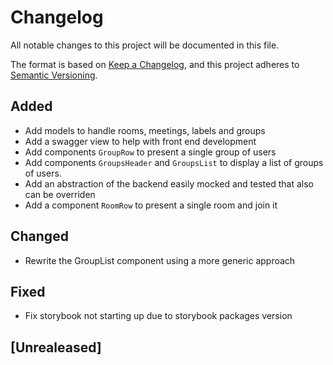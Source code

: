 # Changelog

All notable changes to this project will be documented in this file.

The format is based on [Keep a Changelog](https://keepachangelog.com/en/1.0.0/),
and this project adheres to [Semantic
Versioning](https://semver.org/spec/v2.0.0.html).

## Added

- Add models to handle rooms, meetings, labels and groups
- Add a swagger view to help with front end development
- Add components `GroupRow` to present a single group of users
- Add components `GroupsHeader` and `GroupsList` to display a list of
  groups of users.
- Add an abstraction of the backend easily mocked and tested
  that also can be overriden
- Add a component `RoomRow` to present a single room and join it

## Changed

- Rewrite the GroupList component using a more generic approach

## Fixed

- Fix storybook not starting up due to storybook packages version

## [Unrealeased]
